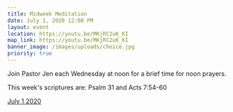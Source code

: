 ```yaml
---
title: Midweek Meditation
date: July 1, 2020 12:00 PM
layout: event
location: https://youtu.be/MKjRC2uK_KI
map_link: https://youtu.be/MKjRC2uK_KI
banner_image: /images/uploads/choice.jpg
priority: true
---
```

Join Pastor Jen each Wednesday at noon for a brief time for noon prayers.

This week's scriptures are: Psalm 31 and Acts 7:54-60

[July 1 2020](https://youtu.be/MKjRC2uK_KI)